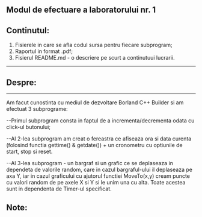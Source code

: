 ## Modul de efectuare a laboratorului nr. 1 

Continutul:
------------------------------------------------------------------------------------------------------------------------------------------
1. Fisierele in care se afla codul sursa pentru fiecare subprogram;
2. Raportul in format .pdf;
3. Fisierul README.md - o descriere pe scurt a continutuui lucrarii.

------------------------------------------------------------------------------------------------------------------------------------------
## Despre:
------------------------------------------------------------------------------------------------------------------------------------------
Am facut cunostinta cu mediul de dezvoltare Borland C++ Builder si am efectuat 3 subprograme:

--Primul subprogram consta in faptul de a incrementa/decrementa odata cu click-ul butonului;

--Al 2-lea subprogram am creat o fereastra ce afiseaza ora si data curenta (folosind functia gettime() & getdate()) + un cronometru cu 
optiunile de start, stop si reset.

--Al 3-lea subprogram - un bargraf si un grafic ce se deplaseaza in dependeta de valorile random, care in cazul bargraful-ului il deplaseaza
pe axa Y, iar in cazul graficului cu ajutorul functiei MoveTo(x,y) cream puncte cu valori random de pe axele X si Y si le unim una cu alta.
Toate acestea sunt in dependenta de Timer-ul specificat.

## Note:

